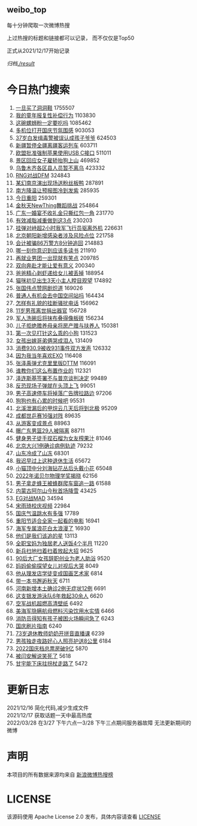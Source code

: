 weibo_top  
---
每十分钟爬取一次微博热搜  

上过热搜的标题和链接都可以记录， 而不仅仅是Top50

正式从2021/12/17开始记录  

*归档[./result](./result/)*

# 今日热门搜索  
1. [一旦买了洞洞鞋](https://s.weibo.com//weibo?q=%23%E4%B8%80%E6%97%A6%E4%B9%B0%E4%BA%86%E6%B4%9E%E6%B4%9E%E9%9E%8B%23&t=31&band_rank=1&Refer=top) 1755507
2. [我的童年报复性补偿行为](https://s.weibo.com//weibo?q=%23%E6%88%91%E7%9A%84%E7%AB%A5%E5%B9%B4%E6%8A%A5%E5%A4%8D%E6%80%A7%E8%A1%A5%E5%81%BF%E8%A1%8C%E4%B8%BA%23&t=31&band_rank=2&Refer=top) 1103830
3. [这碗螺蛳粉一定要吃吗](https://s.weibo.com//weibo?q=%23%E8%BF%99%E7%A2%97%E8%9E%BA%E8%9B%B3%E7%B2%89%E4%B8%80%E5%AE%9A%E8%A6%81%E5%90%83%E5%90%97%23&t=31&band_rank=2&Refer=top) 1085462
4. [多机位打开国庆节氛围感](https://s.weibo.com//weibo?q=%23%E5%A4%9A%E6%9C%BA%E4%BD%8D%E6%89%93%E5%BC%80%E5%9B%BD%E5%BA%86%E8%8A%82%E6%B0%9B%E5%9B%B4%E6%84%9F%23&t=31&band_rank=3&Refer=top) 903053
5. [37岁白发缉毒警被误认成孩子爷爷](https://s.weibo.com//weibo?q=%2337%E5%B2%81%E7%99%BD%E5%8F%91%E7%BC%89%E6%AF%92%E8%AD%A6%E8%A2%AB%E8%AF%AF%E8%AE%A4%E6%88%90%E5%AD%A9%E5%AD%90%E7%88%B7%E7%88%B7%23&t=31&band_rank=5&Refer=top) 624503
6. [新疆暂停全疆离疆客运列车](https://s.weibo.com//weibo?q=%23%E6%96%B0%E7%96%86%E6%9A%82%E5%81%9C%E5%85%A8%E7%96%86%E7%A6%BB%E7%96%86%E5%AE%A2%E8%BF%90%E5%88%97%E8%BD%A6%23&t=31&band_rank=6&Refer=top) 603711
7. [欧盟批准强制苹果使用USB C接口](https://s.weibo.com//weibo?q=%E6%AC%A7%E7%9B%9F%E6%89%B9%E5%87%86%E5%BC%BA%E5%88%B6%E8%8B%B9%E6%9E%9C%E4%BD%BF%E7%94%A8USB%20C%E6%8E%A5%E5%8F%A3&t=31&band_rank=7&Refer=top) 511011
8. [景区回应女子雇轿抬狗上山](https://s.weibo.com//weibo?q=%23%E6%99%AF%E5%8C%BA%E5%9B%9E%E5%BA%94%E5%A5%B3%E5%AD%90%E9%9B%87%E8%BD%BF%E6%8A%AC%E7%8B%97%E4%B8%8A%E5%B1%B1%23&t=31&band_rank=8&Refer=top) 469852
9. [乌鲁木齐各区县人员暂不离乌](https://s.weibo.com//weibo?q=%23%E4%B9%8C%E9%B2%81%E6%9C%A8%E9%BD%90%E5%90%84%E5%8C%BA%E5%8E%BF%E4%BA%BA%E5%91%98%E6%9A%82%E4%B8%8D%E7%A6%BB%E4%B9%8C%23&t=31&band_rank=9&Refer=top) 423332
10. [RNG对战DFM](https://s.weibo.com//weibo?q=%23RNG%E5%AF%B9%E6%88%98DFM%23&t=31&band_rank=4&Refer=top) 324843
11. [某幻南京演出现场送粉丝板鸭](https://s.weibo.com//weibo?q=%23%E6%9F%90%E5%B9%BB%E5%8D%97%E4%BA%AC%E6%BC%94%E5%87%BA%E7%8E%B0%E5%9C%BA%E9%80%81%E7%B2%89%E4%B8%9D%E6%9D%BF%E9%B8%AD%23&t=31&band_rank=11&Refer=top) 287891
12. [南方降温让预报图冷到发紫](https://s.weibo.com//weibo?q=%23%E5%8D%97%E6%96%B9%E9%99%8D%E6%B8%A9%E8%AE%A9%E9%A2%84%E6%8A%A5%E5%9B%BE%E5%86%B7%E5%88%B0%E5%8F%91%E7%B4%AB%23&t=31&band_rank=6&Refer=top) 285935
13. [今日重阳](https://s.weibo.com//weibo?q=%23%E4%BB%8A%E6%97%A5%E9%87%8D%E9%98%B3%23&t=31&band_rank=12&Refer=top) 259301
14. [金秋天NewThing舞蹈挑战](https://s.weibo.com//weibo?q=%23%E9%87%91%E7%A7%8B%E5%A4%A9NewThing%E8%88%9E%E8%B9%88%E6%8C%91%E6%88%98%23&t=31&band_rank=13&Refer=top) 254864
15. [广东一婚宴不收礼金只撕红包一角](https://s.weibo.com//weibo?q=%23%E5%B9%BF%E4%B8%9C%E4%B8%80%E5%A9%9A%E5%AE%B4%E4%B8%8D%E6%94%B6%E7%A4%BC%E9%87%91%E5%8F%AA%E6%92%95%E7%BA%A2%E5%8C%85%E4%B8%80%E8%A7%92%23&t=31&band_rank=15&Refer=top) 231770
16. [有效减脂减重做到这3点](https://s.weibo.com//weibo?q=%23%E6%9C%89%E6%95%88%E5%87%8F%E8%84%82%E5%87%8F%E9%87%8D%E5%81%9A%E5%88%B0%E8%BF%993%E7%82%B9%23&t=31&band_rank=5&Refer=top) 230203
17. [挂弹对峙超2小时我军飞行员驱离外机](https://s.weibo.com//weibo?q=%23%E6%8C%82%E5%BC%B9%E5%AF%B9%E5%B3%99%E8%B6%852%E5%B0%8F%E6%97%B6%E6%88%91%E5%86%9B%E9%A3%9E%E8%A1%8C%E5%91%98%E9%A9%B1%E7%A6%BB%E5%A4%96%E6%9C%BA%23&t=31&band_rank=15&Refer=top) 226631
18. [北京朝阳新增感染者涉及风险点位](https://s.weibo.com//weibo?q=%23%E5%8C%97%E4%BA%AC%E6%9C%9D%E9%98%B3%E6%96%B0%E5%A2%9E%E6%84%9F%E6%9F%93%E8%80%85%E6%B6%89%E5%8F%8A%E9%A3%8E%E9%99%A9%E7%82%B9%E4%BD%8D%23&t=31&band_rank=16&Refer=top) 221758
19. [会计被骗86万警方8分钟追回](https://s.weibo.com//weibo?q=%23%E4%BC%9A%E8%AE%A1%E8%A2%AB%E9%AA%9786%E4%B8%87%E8%AD%A6%E6%96%B98%E5%88%86%E9%92%9F%E8%BF%BD%E5%9B%9E%23&t=31&band_rank=9&Refer=top) 214883
20. [哪一刻你意识到应该多读书](https://s.weibo.com//weibo?q=%23%E5%93%AA%E4%B8%80%E5%88%BB%E4%BD%A0%E6%84%8F%E8%AF%86%E5%88%B0%E5%BA%94%E8%AF%A5%E5%A4%9A%E8%AF%BB%E4%B9%A6%23&t=31&band_rank=18&Refer=top) 211910
21. [再就业男团一出现就有笑点](https://s.weibo.com//weibo?q=%23%E5%86%8D%E5%B0%B1%E4%B8%9A%E7%94%B7%E5%9B%A2%E4%B8%80%E5%87%BA%E7%8E%B0%E5%B0%B1%E6%9C%89%E7%AC%91%E7%82%B9%23&t=31&band_rank=19&Refer=top) 209785
22. [双向奔赴才能让爱有意义](https://s.weibo.com//weibo?q=%23%E5%8F%8C%E5%90%91%E5%A5%94%E8%B5%B4%E6%89%8D%E8%83%BD%E8%AE%A9%E7%88%B1%E6%9C%89%E6%84%8F%E4%B9%89%23&t=31&band_rank=16&Refer=top) 200340
23. [爸爸精心剥虾递给女儿被丢掉](https://s.weibo.com//weibo?q=%23%E7%88%B8%E7%88%B8%E7%B2%BE%E5%BF%83%E5%89%A5%E8%99%BE%E9%80%92%E7%BB%99%E5%A5%B3%E5%84%BF%E8%A2%AB%E4%B8%A2%E6%8E%89%23&t=31&band_rank=20&Refer=top) 188954
24. [猫咪初见出生3天小主人瞠目观望](https://s.weibo.com//weibo?q=%23%E7%8C%AB%E5%92%AA%E5%88%9D%E8%A7%81%E5%87%BA%E7%94%9F3%E5%A4%A9%E5%B0%8F%E4%B8%BB%E4%BA%BA%E7%9E%A0%E7%9B%AE%E8%A7%82%E6%9C%9B%23&t=31&band_rank=10&Refer=top) 174892
25. [张国伟点赞网剧炽道](https://s.weibo.com//weibo?q=%23%E5%BC%A0%E5%9B%BD%E4%BC%9F%E7%82%B9%E8%B5%9E%E7%BD%91%E5%89%A7%E7%82%BD%E9%81%93%23&t=31&band_rank=7&Refer=top) 169026
26. [普通人有机会去中国空间站吗](https://s.weibo.com//weibo?q=%23%E6%99%AE%E9%80%9A%E4%BA%BA%E6%9C%89%E6%9C%BA%E4%BC%9A%E5%8E%BB%E4%B8%AD%E5%9B%BD%E7%A9%BA%E9%97%B4%E7%AB%99%E5%90%97%23&t=31&band_rank=11&Refer=top) 164434
27. [怎样有礼貌的挂断骚扰电话](https://s.weibo.com//weibo?q=%23%E6%80%8E%E6%A0%B7%E6%9C%89%E7%A4%BC%E8%B2%8C%E7%9A%84%E6%8C%82%E6%96%AD%E9%AA%9A%E6%89%B0%E7%94%B5%E8%AF%9D%23&t=31&band_rank=22&Refer=top) 156962
28. [11岁男孩离世捐出器官](https://s.weibo.com//weibo?q=%2311%E5%B2%81%E7%94%B7%E5%AD%A9%E7%A6%BB%E4%B8%96%E6%8D%90%E5%87%BA%E5%99%A8%E5%AE%98%23&t=31&band_rank=19&Refer=top) 156728
29. [军人洗碗后将抹布叠得像板砖](https://s.weibo.com//weibo?q=%23%E5%86%9B%E4%BA%BA%E6%B4%97%E7%A2%97%E5%90%8E%E5%B0%86%E6%8A%B9%E5%B8%83%E5%8F%A0%E5%BE%97%E5%83%8F%E6%9D%BF%E7%A0%96%23&t=31&band_rank=12&Refer=top) 156234
30. [儿子拒绝赡养母亲将房产赠与扶养人](https://s.weibo.com//weibo?q=%23%E5%84%BF%E5%AD%90%E6%8B%92%E7%BB%9D%E8%B5%A1%E5%85%BB%E6%AF%8D%E4%BA%B2%E5%B0%86%E6%88%BF%E4%BA%A7%E8%B5%A0%E4%B8%8E%E6%89%B6%E5%85%BB%E4%BA%BA%23&t=31&band_rank=23&Refer=top) 150381
31. [第一次见打针这么乖的小狗](https://s.weibo.com//weibo?q=%23%E7%AC%AC%E4%B8%80%E6%AC%A1%E8%A7%81%E6%89%93%E9%92%88%E8%BF%99%E4%B9%88%E4%B9%96%E7%9A%84%E5%B0%8F%E7%8B%97%23&t=31&band_rank=27&Refer=top) 131523
32. [女孩出嫁哥弟俩哭成泪人](https://s.weibo.com//weibo?q=%23%E5%A5%B3%E5%AD%A9%E5%87%BA%E5%AB%81%E5%93%A5%E5%BC%9F%E4%BF%A9%E5%93%AD%E6%88%90%E6%B3%AA%E4%BA%BA%23&t=31&band_rank=28&Refer=top) 131409
33. [消费930.9被收931事件双方发声](https://s.weibo.com//weibo?q=%23%E6%B6%88%E8%B4%B9930.9%E8%A2%AB%E6%94%B6931%E4%BA%8B%E4%BB%B6%E5%8F%8C%E6%96%B9%E5%8F%91%E5%A3%B0%23&t=31&band_rank=16&Refer=top) 126332
34. [因为我当年喜欢EXO](https://s.weibo.com//weibo?q=%23%E5%9B%A0%E4%B8%BA%E6%88%91%E5%BD%93%E5%B9%B4%E5%96%9C%E6%AC%A2EXO%23&t=31&band_rank=32&Refer=top) 116408
35. [张泽禹弹尤克里里版DTTM](https://s.weibo.com//weibo?q=%23%E5%BC%A0%E6%B3%BD%E7%A6%B9%E5%BC%B9%E5%B0%A4%E5%85%8B%E9%87%8C%E9%87%8C%E7%89%88DTTM%23&t=31&band_rank=13&Refer=top) 116091
36. [谁教你们这么布置作业的](https://s.weibo.com//weibo?q=%23%E8%B0%81%E6%95%99%E4%BD%A0%E4%BB%AC%E8%BF%99%E4%B9%88%E5%B8%83%E7%BD%AE%E4%BD%9C%E4%B8%9A%E7%9A%84%23&t=31&band_rank=26&Refer=top) 112321
37. [泽连斯基签署不与普京谈判决定](https://s.weibo.com//weibo?q=%23%E6%B3%BD%E8%BF%9E%E6%96%AF%E5%9F%BA%E7%AD%BE%E7%BD%B2%E4%B8%8D%E4%B8%8E%E6%99%AE%E4%BA%AC%E8%B0%88%E5%88%A4%E5%86%B3%E5%AE%9A%23&t=31&band_rank=35&Refer=top) 99489
38. [反恐现场子弹就在头顶上飞](https://s.weibo.com//weibo?q=%23%E5%8F%8D%E6%81%90%E7%8E%B0%E5%9C%BA%E5%AD%90%E5%BC%B9%E5%B0%B1%E5%9C%A8%E5%A4%B4%E9%A1%B6%E4%B8%8A%E9%A3%9E%23&t=31&band_rank=36&Refer=top) 99051
39. [男子高速停车将掉落广告牌拉路边](https://s.weibo.com//weibo?q=%23%E7%94%B7%E5%AD%90%E9%AB%98%E9%80%9F%E5%81%9C%E8%BD%A6%E5%B0%86%E6%8E%89%E8%90%BD%E5%B9%BF%E5%91%8A%E7%89%8C%E6%8B%89%E8%B7%AF%E8%BE%B9%23&t=31&band_rank=20&Refer=top) 97206
40. [狗狗也有心累的时候吧](https://s.weibo.com//weibo?q=%23%E7%8B%97%E7%8B%97%E4%B9%9F%E6%9C%89%E5%BF%83%E7%B4%AF%E7%9A%84%E6%97%B6%E5%80%99%E5%90%A7%23&t=31&band_rank=39&Refer=top) 95531
41. [北溪泄漏后的甲烷云几天后将到北极](https://s.weibo.com//weibo?q=%23%E5%8C%97%E6%BA%AA%E6%B3%84%E6%BC%8F%E5%90%8E%E7%9A%84%E7%94%B2%E7%83%B7%E4%BA%91%E5%87%A0%E5%A4%A9%E5%90%8E%E5%B0%86%E5%88%B0%E5%8C%97%E6%9E%81%23&t=31&band_rank=40&Refer=top) 95209
42. [成都世乒赛16强对阵](https://s.weibo.com//weibo?q=%23%E6%88%90%E9%83%BD%E4%B8%96%E4%B9%92%E8%B5%9B16%E5%BC%BA%E5%AF%B9%E9%98%B5%23&t=31&band_rank=42&Refer=top) 89635
43. [从游客变成景点](https://s.weibo.com//weibo?q=%23%E4%BB%8E%E6%B8%B8%E5%AE%A2%E5%8F%98%E6%88%90%E6%99%AF%E7%82%B9%23&t=31&band_rank=35&Refer=top) 88963
44. [曝广东男篮29人被隔离](https://s.weibo.com//weibo?q=%23%E6%9B%9D%E5%B9%BF%E4%B8%9C%E7%94%B7%E7%AF%AE29%E4%BA%BA%E8%A2%AB%E9%9A%94%E7%A6%BB%23&t=31&band_rank=44&Refer=top) 88711
45. [健身男子徒手捏石榴为女友榨果汁](https://s.weibo.com//weibo?q=%23%E5%81%A5%E8%BA%AB%E7%94%B7%E5%AD%90%E5%BE%92%E6%89%8B%E6%8D%8F%E7%9F%B3%E6%A6%B4%E4%B8%BA%E5%A5%B3%E5%8F%8B%E6%A6%A8%E6%9E%9C%E6%B1%81%23&t=31&band_rank=27&Refer=top) 81046
46. [北京大兴1例确诊病例轨迹](https://s.weibo.com//weibo?q=%23%E5%8C%97%E4%BA%AC%E5%A4%A7%E5%85%B41%E4%BE%8B%E7%A1%AE%E8%AF%8A%E7%97%85%E4%BE%8B%E8%BD%A8%E8%BF%B9%23&t=31&band_rank=23&Refer=top) 79232
47. [山东冷成了山冻](https://s.weibo.com//weibo?q=%23%E5%B1%B1%E4%B8%9C%E5%86%B7%E6%88%90%E4%BA%86%E5%B1%B1%E5%86%BB%23&t=31&band_rank=46&Refer=top) 68301
48. [我迟早过上这种退休生活](https://s.weibo.com//weibo?q=%23%E6%88%91%E8%BF%9F%E6%97%A9%E8%BF%87%E4%B8%8A%E8%BF%99%E7%A7%8D%E9%80%80%E4%BC%91%E7%94%9F%E6%B4%BB%23&t=31&band_rank=47&Refer=top) 65672
49. [小猫顶中分刘海钻花丛后头戴小花](https://s.weibo.com//weibo?q=%23%E5%B0%8F%E7%8C%AB%E9%A1%B6%E4%B8%AD%E5%88%86%E5%88%98%E6%B5%B7%E9%92%BB%E8%8A%B1%E4%B8%9B%E5%90%8E%E5%A4%B4%E6%88%B4%E5%B0%8F%E8%8A%B1%23&t=31&band_rank=15&Refer=top) 65048
50. [2022年诺贝尔物理学奖揭晓](https://s.weibo.com//weibo?q=%232022%E5%B9%B4%E8%AF%BA%E8%B4%9D%E5%B0%94%E7%89%A9%E7%90%86%E5%AD%A6%E5%A5%96%E6%8F%AD%E6%99%93%23&t=31&band_rank=48&Refer=top) 62156
51. [男子拿走蜂王被蜂群爬车窗追一路](https://s.weibo.com//weibo?q=%23%E7%94%B7%E5%AD%90%E6%8B%BF%E8%B5%B0%E8%9C%82%E7%8E%8B%E8%A2%AB%E8%9C%82%E7%BE%A4%E7%88%AC%E8%BD%A6%E7%AA%97%E8%BF%BD%E4%B8%80%E8%B7%AF%23&t=31&band_rank=49&Refer=top) 61588
52. [内蒙古阿尔山今秋首场降雪](https://s.weibo.com//weibo?q=%23%E5%86%85%E8%92%99%E5%8F%A4%E9%98%BF%E5%B0%94%E5%B1%B1%E4%BB%8A%E7%A7%8B%E9%A6%96%E5%9C%BA%E9%99%8D%E9%9B%AA%23&t=31&band_rank=41&Refer=top) 43425
53. [EG对战MAD](https://s.weibo.com//weibo?q=%23EG%E5%AF%B9%E6%88%98MAD%23&t=31&band_rank=28&Refer=top) 34594
54. [宋雨琦校庆视频](https://s.weibo.com//weibo?q=%E5%AE%8B%E9%9B%A8%E7%90%A6%E6%A0%A1%E5%BA%86%E8%A7%86%E9%A2%91&t=31&band_rank=49&Refer=top) 22984
55. [国庆气温跳水有多强](https://s.weibo.com//weibo?q=%23%E5%9B%BD%E5%BA%86%E6%B0%94%E6%B8%A9%E8%B7%B3%E6%B0%B4%E6%9C%89%E5%A4%9A%E5%BC%BA%23&t=31&band_rank=48&Refer=top) 17789
56. [重阳节适合全家一起看的电影](https://s.weibo.com//weibo?q=%23%E9%87%8D%E9%98%B3%E8%8A%82%E9%80%82%E5%90%88%E5%85%A8%E5%AE%B6%E4%B8%80%E8%B5%B7%E7%9C%8B%E7%9A%84%E7%94%B5%E5%BD%B1%23&t=31&band_rank=49&Refer=top) 16941
57. [海军专属浪花白太浪漫了](https://s.weibo.com//weibo?q=%23%E6%B5%B7%E5%86%9B%E4%B8%93%E5%B1%9E%E6%B5%AA%E8%8A%B1%E7%99%BD%E5%A4%AA%E6%B5%AA%E6%BC%AB%E4%BA%86%23&t=31&band_rank=50&Refer=top) 16930
58. [他们是我们该追的星](https://s.weibo.com//weibo?q=%23%E4%BB%96%E4%BB%AC%E6%98%AF%E6%88%91%E4%BB%AC%E8%AF%A5%E8%BF%BD%E7%9A%84%E6%98%9F%23&t=31&band_rank=50&Refer=top) 13113
59. [全职宝妈为独居老人送饭4个半月](https://s.weibo.com//weibo?q=%23%E5%85%A8%E8%81%8C%E5%AE%9D%E5%A6%88%E4%B8%BA%E7%8B%AC%E5%B1%85%E8%80%81%E4%BA%BA%E9%80%81%E9%A5%AD4%E4%B8%AA%E5%8D%8A%E6%9C%88%23&t=31&band_rank=50&Refer=top) 11220
60. [新兵扫地扫着扫着放起大招](https://s.weibo.com//weibo?q=%23%E6%96%B0%E5%85%B5%E6%89%AB%E5%9C%B0%E6%89%AB%E7%9D%80%E6%89%AB%E7%9D%80%E6%94%BE%E8%B5%B7%E5%A4%A7%E6%8B%9B%23&t=31&band_rank=49&Refer=top) 9625
61. [90后大厂女孩辞职创业为老人助浴](https://s.weibo.com//weibo?q=%2390%E5%90%8E%E5%A4%A7%E5%8E%82%E5%A5%B3%E5%AD%A9%E8%BE%9E%E8%81%8C%E5%88%9B%E4%B8%9A%E4%B8%BA%E8%80%81%E4%BA%BA%E5%8A%A9%E6%B5%B4%23&t=31&band_rank=46&Refer=top) 9520
62. [妈妈偷偷探望女儿对视后大哭](https://s.weibo.com//weibo?q=%23%E5%A6%88%E5%A6%88%E5%81%B7%E5%81%B7%E6%8E%A2%E6%9C%9B%E5%A5%B3%E5%84%BF%E5%AF%B9%E8%A7%86%E5%90%8E%E5%A4%A7%E5%93%AD%23&t=31&band_rank=50&Refer=top) 8049
63. [他从理发店学徒变成国画艺术家](https://s.weibo.com//weibo?q=%23%E4%BB%96%E4%BB%8E%E7%90%86%E5%8F%91%E5%BA%97%E5%AD%A6%E5%BE%92%E5%8F%98%E6%88%90%E5%9B%BD%E7%94%BB%E8%89%BA%E6%9C%AF%E5%AE%B6%23&t=31&band_rank=49&Refer=top) 6814
64. [带一本书邂逅秋天](https://s.weibo.com//weibo?q=%23%E5%B8%A6%E4%B8%80%E6%9C%AC%E4%B9%A6%E9%82%82%E9%80%85%E7%A7%8B%E5%A4%A9%23&t=31&band_rank=47&Refer=top) 6711
65. [河南新增本土确诊2例无症状12例](https://s.weibo.com//weibo?q=%23%E6%B2%B3%E5%8D%97%E6%96%B0%E5%A2%9E%E6%9C%AC%E5%9C%9F%E7%A1%AE%E8%AF%8A2%E4%BE%8B%E6%97%A0%E7%97%87%E7%8A%B612%E4%BE%8B%23&t=31&band_rank=49&Refer=top) 6691
66. [这支银发游泳队6年救起30余人](https://s.weibo.com//weibo?q=%23%E8%BF%99%E6%94%AF%E9%93%B6%E5%8F%91%E6%B8%B8%E6%B3%B3%E9%98%9F6%E5%B9%B4%E6%95%91%E8%B5%B730%E4%BD%99%E4%BA%BA%23&t=31&band_rank=49&Refer=top) 6620
67. [空军战机超燃高清壁纸](https://s.weibo.com//weibo?q=%23%E7%A9%BA%E5%86%9B%E6%88%98%E6%9C%BA%E8%B6%85%E7%87%83%E9%AB%98%E6%B8%85%E5%A3%81%E7%BA%B8%23&t=31&band_rank=49&Refer=top) 6492
68. [美海军隐瞒航母燃料污染饮用水实情](https://s.weibo.com//weibo?q=%23%E7%BE%8E%E6%B5%B7%E5%86%9B%E9%9A%90%E7%9E%92%E8%88%AA%E6%AF%8D%E7%87%83%E6%96%99%E6%B1%A1%E6%9F%93%E9%A5%AE%E7%94%A8%E6%B0%B4%E5%AE%9E%E6%83%85%23&t=31&band_rank=50&Refer=top) 6466
69. [消防员得知有孩子被困火场瞬间急了](https://s.weibo.com//weibo?q=%23%E6%B6%88%E9%98%B2%E5%91%98%E5%BE%97%E7%9F%A5%E6%9C%89%E5%AD%A9%E5%AD%90%E8%A2%AB%E5%9B%B0%E7%81%AB%E5%9C%BA%E7%9E%AC%E9%97%B4%E6%80%A5%E4%BA%86%23&t=31&band_rank=48&Refer=top) 6243
70. [国庆刷片指南](https://s.weibo.com//weibo?q=%E5%9B%BD%E5%BA%86%E5%88%B7%E7%89%87%E6%8C%87%E5%8D%97&t=31&band_rank=49&Refer=top) 6240
71. [73岁退休教师奶奶开拼音直播课](https://s.weibo.com//weibo?q=%2373%E5%B2%81%E9%80%80%E4%BC%91%E6%95%99%E5%B8%88%E5%A5%B6%E5%A5%B6%E5%BC%80%E6%8B%BC%E9%9F%B3%E7%9B%B4%E6%92%AD%E8%AF%BE%23&t=31&band_rank=50&Refer=top) 6239
72. [男孩独走夜路好心人照亮护送8公里](https://s.weibo.com//weibo?q=%23%E7%94%B7%E5%AD%A9%E7%8B%AC%E8%B5%B0%E5%A4%9C%E8%B7%AF%E5%A5%BD%E5%BF%83%E4%BA%BA%E7%85%A7%E4%BA%AE%E6%8A%A4%E9%80%818%E5%85%AC%E9%87%8C%23&t=31&band_rank=50&Refer=top) 6184
73. [2022国庆档总票房破9亿](https://s.weibo.com//weibo?q=%232022%E5%9B%BD%E5%BA%86%E6%A1%A3%E6%80%BB%E7%A5%A8%E6%88%BF%E7%A0%B49%E4%BA%BF%23&t=31&band_rank=50&Refer=top) 5870
74. [被闫安解说笑死了](https://s.weibo.com//weibo?q=%23%E8%A2%AB%E9%97%AB%E5%AE%89%E8%A7%A3%E8%AF%B4%E7%AC%91%E6%AD%BB%E4%BA%86%23&t=31&band_rank=49&Refer=top) 5618
75. [甘宇能下床拄拐杖走路了](https://s.weibo.com//weibo?q=%23%E7%94%98%E5%AE%87%E8%83%BD%E4%B8%8B%E5%BA%8A%E6%8B%84%E6%8B%90%E6%9D%96%E8%B5%B0%E8%B7%AF%E4%BA%86%23&t=31&band_rank=49&Refer=top) 5472
# 更新日志  
2021/12/16  简化代码,减少生成文件  
2021/12/17  获取话题一天中最高热度  
2022/03/28  在3/27 下午六点—3/28 下午三点期间服务器故障 无法更新期间的微博  
# 声明  
本项目的所有数据来源均来自 [新浪微博热搜榜](https://s.weibo.com/top/summary)  

# LICENSE
该源码使用 Apache License 2.0 发布，具体内容请查看 [LICENSE](./LICENSE)
